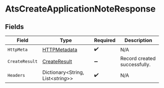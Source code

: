 # AtsCreateApplicationNoteResponse


## Fields

| Field                                                   | Type                                                    | Required                                                | Description                                             |
| ------------------------------------------------------- | ------------------------------------------------------- | ------------------------------------------------------- | ------------------------------------------------------- |
| `HttpMeta`                                              | [HTTPMetadata](../../Models/Components/HTTPMetadata.md) | :heavy_check_mark:                                      | N/A                                                     |
| `CreateResult`                                          | [CreateResult](../../Models/Components/CreateResult.md) | :heavy_minus_sign:                                      | Record created successfully.                            |
| `Headers`                                               | Dictionary<String, List<*string*>>                      | :heavy_check_mark:                                      | N/A                                                     |